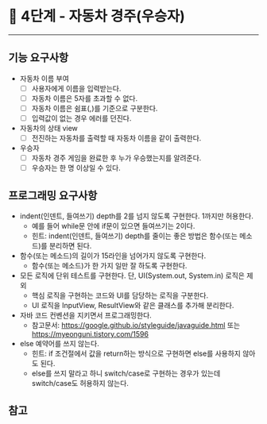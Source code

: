 # 🚀 4단계 - 자동차 경주(우승자)
------------

## 기능 요구사항

* 자동차 이름 부여
    * [ ] 사용자에게 이름을 입력받는다.
    * [ ] 자동차 이름은 5자를 초과할 수 없다.
    * [ ] 자동차 이름은 쉼표(,)를 기준으로 구분한다.
    * [ ] 입력값이 없는 경우 에러를 던진다.

* 자동차의 상태 view
    * [ ] 전진하는 자동차를 출력할 때 자동차 이름을 같이 출력한다.

* 우승자
    * [ ] 자동차 경주 게임을 완료한 후 누가 우승했는지를 알려준다.
    * [ ] 우승자는 한 명 이상일 수 있다.

## 프로그래밍 요구사항

* indent(인덴트, 들여쓰기) depth를 2를 넘지 않도록 구현한다. 1까지만 허용한다.
    * 예를 들어 while문 안에 if문이 있으면 들여쓰기는 2이다.
    * 힌트: indent(인덴트, 들여쓰기) depth를 줄이는 좋은 방법은 함수(또는 메소드)를 분리하면 된다.
* 함수(또는 메소드)의 길이가 15라인을 넘어가지 않도록 구현한다.
    * 함수(또는 메소드)가 한 가지 일만 잘 하도록 구현한다.
* 모든 로직에 단위 테스트를 구현한다. 단, UI(System.out, System.in) 로직은 제외
    * 핵심 로직을 구현하는 코드와 UI를 담당하는 로직을 구분한다.
    * UI 로직을 InputView, ResultView와 같은 클래스를 추가해 분리한다.
* 자바 코드 컨벤션을 지키면서 프로그래밍한다.
    * 참고문서: https://google.github.io/styleguide/javaguide.html 또는 https://myeonguni.tistory.com/1596
* else 예약어를 쓰지 않는다.
    * 힌트: if 조건절에서 값을 return하는 방식으로 구현하면 else를 사용하지 않아도 된다.
    * else를 쓰지 말라고 하니 switch/case로 구현하는 경우가 있는데 switch/case도 허용하지 않는다.

## 참고
